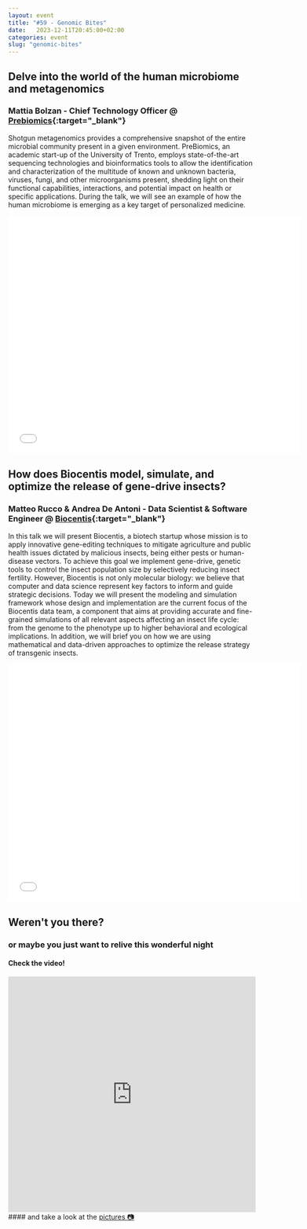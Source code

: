 ```yaml
---
layout: event
title: "#59 - Genomic Bites"
date:   2023-12-11T20:45:00+02:00
categories: event
slug: "genomic-bites"
---
```


## Delve into the world of the human microbiome and metagenomics

### Mattia Bolzan - Chief Technology Officer @ [Prebiomics](//www.prebiomics.com){:target="_blank"}

Shotgun metagenomics provides a comprehensive snapshot of the entire microbial community present in a given environment. PreBiomics, an academic start-up of the University of Trento, employs state-of-the-art sequencing technologies and bioinformatics tools to allow the identification and characterization of the multitude of known and unknown bacteria, viruses, fungi, and other microorganisms present, shedding light on their functional capabilities, interactions, and potential impact on health or specific applications. During the talk, we will see an example of how the human microbiome is emerging as a key target of personalized medicine.

<iframe src="//www.slideshare.net/slideshow/embed_code/key/wZbK0UN0IePp3I" width="595" height="485" frameborder="0" marginwidth="0" marginheight="0" scrolling="no" allowfullscreen> </iframe>


## How does Biocentis model, simulate, and optimize the release of gene-drive insects?

### Matteo Rucco & Andrea De Antoni - Data Scientist & Software Engineer @ [Biocentis](//www.biocentis.com){:target="_blank"}

In this talk we will present Biocentis, a biotech startup whose mission is to apply innovative gene-editing techniques to mitigate agriculture and public health issues dictated by malicious insects, being either pests or human-disease vectors. To achieve this goal we implement gene-drive, genetic tools to control the insect population size by selectively reducing insect fertility. However, Biocentis is not only molecular biology: we believe that computer and data science represent key factors to inform and guide strategic decisions. Today we will present the modeling and simulation framework whose design and implementation are the current focus of the Biocentis data team, a component that aims at providing accurate and fine-grained simulations of all relevant aspects affecting an insect life cycle: from the genome to the phenotype up to higher behavioral and ecological implications.
In addition, we will brief you on how we are using mathematical and data-driven approaches to optimize the release strategy of transgenic insects.

<iframe src="//www.slideshare.net/slideshow/embed_code/key/etrOTEGMy36MoS" width="595" height="485" frameborder="0" marginwidth="0" marginheight="0" scrolling="no" allowfullscreen> </iframe>


## Weren't you there?

### or maybe you just want to relive this wonderful night

<section class="fb-links">

#### Check the video!

<iframe width="100%" height="480px" src="https://www.youtube.com/embed/OfiHgarV-_Y" frameborder="0" allow="accelerometer; autoplay; clipboard-write; encrypted-media; gyroscope; picture-in-picture" allowfullscreen></iframe>
#### and take a look at the <a id="fb_photo_album" class="btn-facebook" target="_blank" href="//bit.ly/ST59-p">pictures &#128247;</a>

</section>